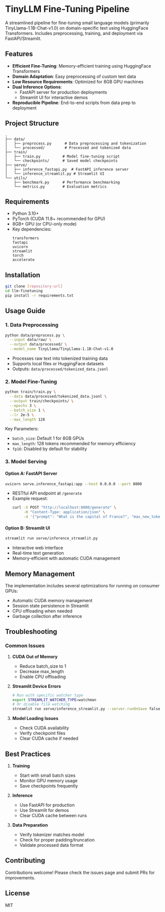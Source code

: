 # TinyLLM Fine-Tuning Pipeline

A streamlined pipeline for fine-tuning small language models (primarily TinyLlama-1.1B-Chat-v1.0) on domain-specific text using HuggingFace Transformers. Includes preprocessing, training, and deployment via FastAPI/Streamlit.

## Features
- **Efficient Fine-Tuning**: Memory-efficient training using HuggingFace Transformers
- **Domain Adaptation**: Easy preprocessing of custom text data
- **Low Resource Requirements**: Optimized for 8GB GPU machines
- **Dual Inference Options**: 
  - FastAPI server for production deployments
  - Streamlit UI for interactive demos
- **Reproducible Pipeline**: End-to-end scripts from data prep to deployment

## Project Structure
```
.
├── data/
│   ├── preprocess.py      # Data preprocessing and tokenization
│   └── processed/         # Processed and tokenized data
├── train/
│   ├── train.py          # Model fine-tuning script
│   └── checkpoints/      # Saved model checkpoints
├── serve/
│   ├── inference_fastapi.py  # FastAPI inference server
│   └── inference_streamlit.py # Streamlit UI
└── utils/
    ├── benchmark.py      # Performance benchmarking
    └── metrics.py        # Evaluation metrics
```

## Requirements
- Python 3.10+
- PyTorch (CUDA 11.8+ recommended for GPU)
- 8GB+ GPU (or CPU-only mode)
- Key dependencies:
  ```
  transformers
  fastapi
  uvicorn
  streamlit
  torch
  accelerate
  ```

## Installation
```bash
git clone [repository-url]
cd llm-finetuning
pip install -r requirements.txt
```

## Usage Guide

### 1. Data Preprocessing
```bash
python data/preprocess.py \
  --input data/raw/ \
  --output data/processed/ \
  --model_name TinyLlama/TinyLlama-1.1B-Chat-v1.0
```
- Processes raw text into tokenized training data
- Supports local files or HuggingFace datasets
- Outputs: `data/processed/tokenized_data.jsonl`

### 2. Model Fine-Tuning
```bash
python train/train.py \
  --data data/processed/tokenized_data.jsonl \
  --output train/checkpoints/ \
  --epochs 3 \
  --batch_size 1 \
  --lr 2e-5 \
  --max_length 128
```
Key Parameters:
- `batch_size`: Default 1 for 8GB GPUs
- `max_length`: 128 tokens recommended for memory efficiency
- `fp16`: Disabled by default for stability

### 3. Model Serving

#### Option A: FastAPI Server
```bash
uvicorn serve.inference_fastapi:app --host 0.0.0.0 --port 8000
```
- RESTful API endpoint at `/generate`
- Example request:
  ```bash
  curl -X POST "http://localhost:8000/generate" \
       -H "Content-Type: application/json" \
       -d '{"prompt": "What is the capital of France?", "max_new_tokens": 128, "temperature": 0.7}'
  ```

#### Option B: Streamlit UI
```bash
streamlit run serve/inference_streamlit.py
```
- Interactive web interface
- Real-time text generation
- Memory-efficient with automatic CUDA management

## Memory Management
The implementation includes several optimizations for running on consumer GPUs:
- Automatic CUDA memory management
- Session state persistence in Streamlit
- CPU offloading when needed
- Garbage collection after inference

## Troubleshooting

### Common Issues

1. **CUDA Out of Memory**
   - Reduce batch_size to 1
   - Decrease max_length
   - Enable CPU offloading

2. **Streamlit Device Errors**
   ```bash
   # Run with specific watcher type
   export STREAMLIT_WATCHER_TYPE=watchman
   # Or disable file watching
   streamlit run serve/inference_streamlit.py --server.runOnSave false
   ```

3. **Model Loading Issues**
   - Check CUDA availability
   - Verify checkpoint files
   - Clear CUDA cache if needed

## Best Practices
1. **Training**
   - Start with small batch sizes
   - Monitor GPU memory usage
   - Save checkpoints frequently

2. **Inference**
   - Use FastAPI for production
   - Use Streamlit for demos
   - Clear CUDA cache between runs

3. **Data Preparation**
   - Verify tokenizer matches model
   - Check for proper padding/truncation
   - Validate processed data format

## Contributing
Contributions welcome! Please check the issues page and submit PRs for improvements.

## License
MIT
